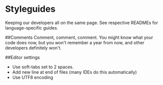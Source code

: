# Styleguides
Keeping our developers all on the same page. See respective READMEs for language-specific guides.

##Comments
Comment, comment, comment. You might know what your code does now, but you won't remember a year from now, and other developers definitely won't.

##Editor settings

- Use soft-tabs set to 2 spaces.
- Add new line at end of files (many IDEs do this automatically)
- Use UTF8 encoding
